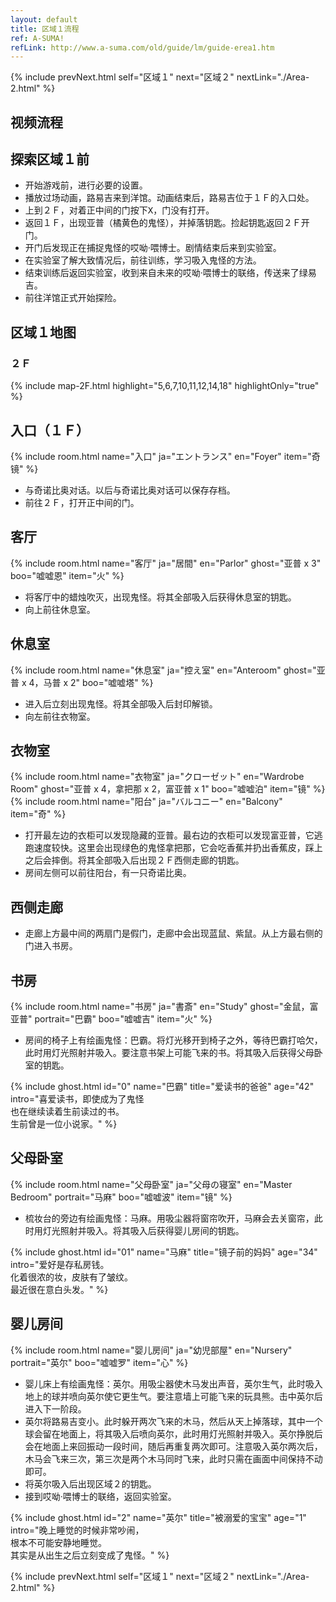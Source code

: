 ```yaml
---
layout: default
title: 区域１流程
ref: A-SUMA!
refLink: http://www.a-suma.com/old/guide/lm/guide-erea1.htm
---
```

{% include prevNext.html self="区域１" next="区域２" nextLink="./Area-2.html" %}

## 视频流程
<div class="bilibiliBox" data-aid="45332875" data-page="1"></div>

<div class="bilibiliBox" data-aid="46471402" data-page="1"></div>

## 探索区域１前
- 开始游戏前，进行必要的设置。
- 播放过场动画，路易吉来到洋馆。动画结束后，路易吉位于１Ｆ的入口处。
- 上到２Ｆ，对着正中间的门按下<kbd>X</kbd>，门没有打开。
- 返回１Ｆ，出现亚普（橘黄色的鬼怪），并掉落钥匙。捡起钥匙返回２Ｆ开门。
- 开门后发现正在捕捉鬼怪的哎呦·喂博士。剧情结束后来到实验室。
- 在实验室了解大致情况后，前往训练，学习吸入鬼怪的方法。
- 结束训练后返回实验室，收到来自未来的哎呦·喂博士的联络，传送来了绿易吉。
- 前往洋馆正式开始探险。

## 区域１地图
### ２Ｆ
{% include map-2F.html highlight="5,6,7,10,11,12,14,18" highlightOnly="true" %}

## 入口（１Ｆ）
{% include room.html name="入口" ja="エントランス" en="Foyer" item="奇镜" %}

- 与奇诺比奥对话。以后与奇诺比奥对话可以保存存档。
- 前往２Ｆ，打开正中间的门。

## 客厅
{% include room.html name="客厅" ja="居間" en="Parlor" ghost="亚普 x 3" boo="嘘嘘恩" item="火" %}

- 将客厅中的蜡烛吹灭，出现鬼怪。将其全部吸入后获得休息室的钥匙。
- 向上前往休息室。

## 休息室
{% include room.html name="休息室" ja="控え室" en="Anteroom" ghost="亚普 x 4，马普 x 2" boo="嘘嘘塔" %}

- 进入后立刻出现鬼怪。将其全部吸入后封印解锁。
- 向左前往衣物室。

## 衣物室
{% include room.html name="衣物室" ja="クローゼット" en="Wardrobe Room" ghost="亚普 x 4，拿把那 x 2，富亚普 x 1" boo="嘘嘘泊" item="镜" %}
{% include room.html name="阳台" ja="バルコニー" en="Balcony" item="奇" %}

- 打开最左边的衣柜可以发现隐藏的亚普。最右边的衣柜可以发现富亚普，它逃跑速度较快。这里会出现绿色的鬼怪拿把那，它会吃香蕉并扔出香蕉皮，踩上之后会摔倒。将其全部吸入后出现２Ｆ西侧走廊的钥匙。
- 房间左侧可以前往阳台，有一只奇诺比奥。

## 西侧走廊
- 走廊上方最中间的两扇门是假门，走廊中会出现蓝鼠、紫鼠。从上方最右侧的门进入书房。

## 书房
{% include room.html name="书房" ja="書斎" en="Study" ghost="金鼠，富亚普" portrait="巴霸" boo="嘘嘘吉" item="火" %}

- 房间的椅子上有绘画鬼怪：巴霸。将灯光移开到椅子之外，等待巴霸打哈欠，此时用灯光照射并吸入。要注意书架上可能飞来的书。将其吸入后获得父母卧室的钥匙。

{% include ghost.html id="0" name="巴霸" title="爱读书的爸爸" age="42" intro="喜爱读书，即使成为了鬼怪<br>也在继续读着生前读过的书。<br>生前曾是一位小说家。" %}

## 父母卧室
{% include room.html name="父母卧室" ja="父母の寝室" en="Master Bedroom" portrait="马麻" boo="嘘嘘波" item="镜" %}

- 梳妆台的旁边有绘画鬼怪：马麻。用吸尘器将窗帘吹开，马麻会去关窗帘，此时用灯光照射并吸入。将其吸入后获得婴儿房间的钥匙。

{% include ghost.html id="01" name="马麻" title="镜子前的妈妈" age="34" intro="爱好是存私房钱。<br>化着很浓的妆，皮肤有了皱纹。<br>最近很在意白头发。" %}

## 婴儿房间
{% include room.html name="婴儿房间" ja="幼児部屋" en="Nursery" portrait="英尔" boo="嘘嘘罗" item="心" %}

- 婴儿床上有绘画鬼怪：英尔。用吸尘器使木马发出声音，英尔生气，此时吸入地上的球并喷向英尔使它更生气。要注意墙上可能飞来的玩具熊。击中英尔后进入下一阶段。
- 英尔将路易吉变小。此时躲开两次飞来的木马，然后从天上掉落球，其中一个球会留在地面上，将其吸入后喷向英尔，此时用灯光照射并吸入。英尔挣脱后会在地面上来回振动一段时间，随后再重复两次即可。注意吸入英尔两次后，木马会飞来三次，第三次是两个木马同时飞来，此时只需在画面中间保持不动即可。
- 将英尔吸入后出现区域２的钥匙。
- 接到哎呦·喂博士的联络，返回实验室。

{% include ghost.html id="2" name="英尔" title="被溺爱的宝宝" age="1" intro="晚上睡觉的时候非常吵闹，<br>根本不可能安静地睡觉。<br>其实是从出生之后立刻变成了鬼怪。" %}

{% include prevNext.html self="区域１" next="区域２" nextLink="./Area-2.html" %}